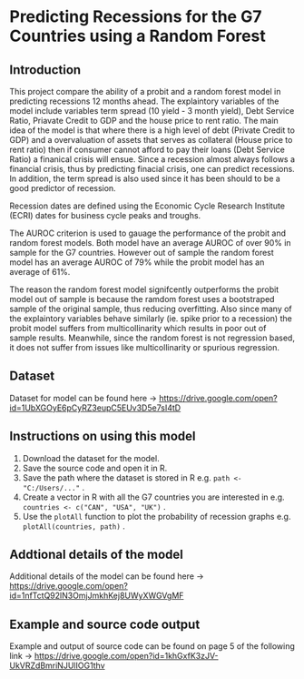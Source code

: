# Predicting Recessions for the G7 Countries using a Random Forest #

## Introduction ##

This project compare the ability of a probit and a random forest model in predicting recessions 12 months ahead. The explaintory variables of the model include variables term spread (10 yield - 3 month yield), Debt Service Ratio, Priavate Credit to GDP and the house price to rent ratio. The main idea of the model is that where there is a high level of debt (Private Credit to GDP) and a overvaluation of assets that serves as collateral (House price to rent ratio) then if consumer cannot afford to pay their loans (Debt Service Ratio) a finanical crisis will ensue. Since a recession almost always follows a financial crisis, thus by predicting finacial crisis, one can predict recessions. In addition, the term spread is also used since it has been should to be a good predictor of recession.

Recession dates are defined using the Economic Cycle Research Institute (ECRI) dates for business cycle peaks and troughs.

The AUROC criterion is used to gauage the performance of the probit and random forest models. Both model have an average AUROC of over 90% in sample for the G7 countries. However out of sample the random forest model has an average AUROC of 79% while the probit model has an average of 61%.

The reason the random forest model signifcently outperforms the probit model out of sample is because the ramdom forest uses a bootstraped sample of the original sample, thus reducing overfitting. Also since many of the explaintory variables behave similarly (ie. spike prior to a recession) the probit model suffers from multicollinarity which results in poor out of sample results. Meanwhile, since the random forest is not regression based, it does not suffer from issues like multicollinarity or spurious regression.  

## Dataset ##
Dataset for model can be found here -> https://drive.google.com/open?id=1UbXGOyE6pCyRZ3eupC5EUv3D5e7sI4tD

## Instructions on using this model ##

1. Download the dataset for the model.
2. Save the source code and open it in R.
3. Save the path where the dataset is stored in R e.g. `path <- "C:/Users/..."` .
4. Create a vector in R with all the G7 countries you are interested in e.g. `countries <- c("CAN", "USA", "UK")` .
5. Use the `plotAll` function to plot the probability of recession graphs e.g. `plotAll(countries, path)` .

## Addtional details of the model ##
Additional details of the model can be found here -> https://drive.google.com/open?id=1nfTctQ92lN3OmjJmkhKej8UWyXWGVgMF

## Example and source code output ##

Example and output of source code can be found on page 5 of the following link -> https://drive.google.com/open?id=1khGxfK3zJV-UkVRZdBmriNJUlIOG1thv

